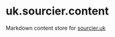 # uk.sourcier.content

Markdown content store for [sourcier.uk](https://github.com/sourcier/friendly-broccoli)
